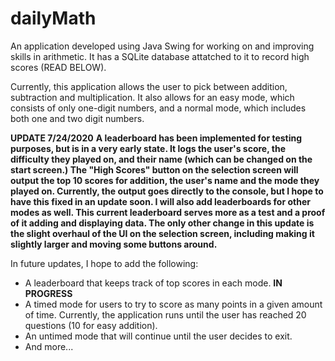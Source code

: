 # dailyMath
An application developed using Java Swing for working on and improving skills in arithmetic. It has a SQLite database attatched to it to record high scores (READ BELOW).

Currently, this application allows the user to pick between addition, subtraction and multiplication. It also allows for an easy mode, which consists of only one-digit numbers, and a normal mode, which includes both one and two digit numbers.

**UPDATE 7/24/2020**
**A leaderboard has been implemented for testing purposes, but is in a very early state. It logs the user's score, the difficulty they played on, and their name (which can be changed on the start screen.) The "High Scores" button on the selection screen will output the top 10 scores for addition, the user's name and the mode they played on. Currently, the output goes directly to the console, but I hope to have this fixed in an update soon. I will also add leaderboards for other modes as well. This current leaderboard serves more as a test and a proof of it adding and displaying data.
The only other change in this update is the slight overhaul of the UI on the selection screen, including making it slightly larger and moving some buttons around.**

In future updates, I hope to add the following:
- A leaderboard that keeps track of top scores in each mode. **IN PROGRESS**
- A timed mode for users to try to score as many points in a given amount of time. Currently, the application runs until the user has reached 20 questions (10 for easy addition).
- An untimed mode that will continue until the user decides to exit.
- And more...
